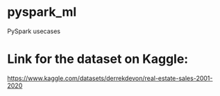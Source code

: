 # pyspark_ml
PySpark usecases

# Link for the dataset on Kaggle:
https://www.kaggle.com/datasets/derrekdevon/real-estate-sales-2001-2020

